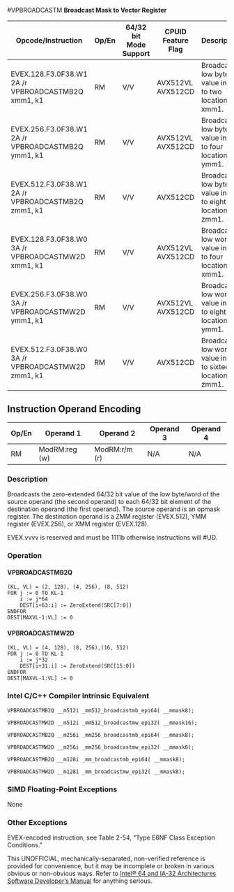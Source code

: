 #VPBROADCASTM
**Broadcast Mask to Vector Register**

| Opcode/Instruction                                 | Op/En | 64/32 bit Mode Support | CPUID Feature Flag | Description                                                  |
| -------------------------------------------------- | ----- | ---------------------- | ------------------ | ------------------------------------------------------------ |
| EVEX.128.F3.0F38.W1 2A /r VPBROADCASTMB2Q xmm1, k1 | RM    | V/V                    | AVX512VL AVX512CD  | Broadcast low byte value in k1 to two locations in xmm1.     |
| EVEX.256.F3.0F38.W1 2A /r VPBROADCASTMB2Q ymm1, k1 | RM    | V/V                    | AVX512VL AVX512CD  | Broadcast low byte value in k1 to four locations in ymm1.    |
| EVEX.512.F3.0F38.W1 2A /r VPBROADCASTMB2Q zmm1, k1 | RM    | V/V                    | AVX512CD           | Broadcast low byte value in k1 to eight locations in zmm1.   |
| EVEX.128.F3.0F38.W0 3A /r VPBROADCASTMW2D xmm1, k1 | RM    | V/V                    | AVX512VL AVX512CD  | Broadcast low word value in k1 to four locations in xmm1.    |
| EVEX.256.F3.0F38.W0 3A /r VPBROADCASTMW2D ymm1, k1 | RM    | V/V                    | AVX512VL AVX512CD  | Broadcast low word value in k1 to eight locations in ymm1.   |
| EVEX.512.F3.0F38.W0 3A /r VPBROADCASTMW2D zmm1, k1 | RM    | V/V                    | AVX512CD           | Broadcast low word value in k1 to sixteen locations in zmm1. |

## Instruction Operand Encoding

| Op/En | Operand 1     | Operand 2     | Operand 3 | Operand 4 |
| ----- | ------------- | ------------- | --------- | --------- |
| RM    | ModRM:reg (w) | ModRM:r/m (r) | N/A       | N/A       |

### Description

Broadcasts the zero-extended 64/32 bit value of the low byte/word of the source operand (the second operand) to each 64/32 bit element of the destination operand (the first operand). The source operand is an opmask register. The destination operand is a ZMM register (EVEX.512), YMM register (EVEX.256), or XMM register (EVEX.128).

EVEX.vvvv is reserved and must be 1111b otherwise instructions will #​​​UD.

### Operation

#### VPBROADCASTMB2Q

```
(KL, VL) = (2, 128), (4, 256), (8, 512)
FOR j := 0 TO KL-1
    i := j*64
    DEST[i+63:i] := ZeroExtend(SRC[7:0])
ENDFOR
DEST[MAXVL-1:VL] := 0

```

#### VPBROADCASTMW2D

```
(KL, VL) = (4, 128), (8, 256),(16, 512)
FOR j := 0 TO KL-1
    i := j*32
    DEST[i+31:i] := ZeroExtend(SRC[15:0])
ENDFOR
DEST[MAXVL-1:VL] := 0

```

### Intel C/C++ Compiler Intrinsic Equivalent

```
VPBROADCASTMB2Q __m512i _mm512_broadcastmb_epi64( __mmask8);

```

```
VPBROADCASTMW2D __m512i _mm512_broadcastmw_epi32( __mmask16);

```

```
VPBROADCASTMB2Q __m256i _mm256_broadcastmb_epi64( __mmask8);

```

```
VPBROADCASTMW2D __m256i _mm256_broadcastmw_epi32( __mmask8);

```

```
VPBROADCASTMB2Q __m128i _mm_broadcastmb_epi64( __mmask8);

```

```
VPBROADCASTMW2D __m128i _mm_broadcastmw_epi32( __mmask8);

```

### SIMD Floating-Point Exceptions

None

### Other Exceptions

EVEX-encoded instruction, see Table 2-54, “Type E6NF Class Exception Conditions.”

This UNOFFICIAL, mechanically-separated, non-verified reference is provided for convenience, but it may be
incomplete or broken in various obvious or non-obvious
ways. Refer to [Intel® 64 and IA-32 Architectures Software Developer’s Manual](https://software.intel.com/en-us/download/intel-64-and-ia-32-architectures-sdm-combined-volumes-1-2a-2b-2c-2d-3a-3b-3c-3d-and-4) for anything serious.

